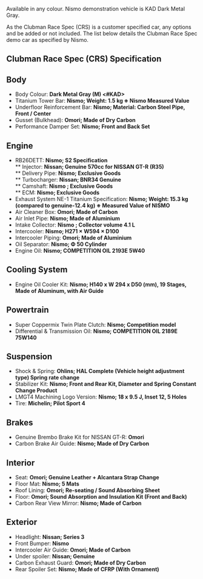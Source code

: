 Available in any colour. Nismo demonstration vehicle is KAD Dark Metal Gray.  
  
As the Clubman Race Spec (CRS) is a customer specified car, any options and be added or not included. The list below details the Clubman Race Spec demo car as specified by Nismo.  
  
## Clubman Race Spec (CRS) Specification  
  
## Body  
* Body Colour: __Dark Metal Gray (M) <#KAD>__  
* Titanium Tower Bar: __Nismo; Weight: 1.5 kg ※ Nismo Measured Value__  
* Underfloor Reinforcement Bar: __Nismo; Material: Carbon Steel Pipe, Front / Center__  
* Gusset (Bulkhead): __Omori; Made of Dry Carbon__  
* Performance Damper Set: __Nismo; Front and Back Set__  
  
## Engine  
* RB26DETT: __Nismo; S2 Specification__  
** Injector: __Nissan; Genuine 570cc for NISSAN GT-R (R35)__  
** Delivery Pipe: __Nismo; Exclusive Goods__  
** Turbocharger: __Nissan; BNR34 Genuine__  
** Camshaft: __Nismo ; Exclusive Goods__  
** ECM: __Nismo; Exclusive Goods__  
* Exhaust System NE-1 Titanium Specification: __Nismo; Weight: 15.3 kg (compared to genuine-12.4 kg) ※ Measured Value of NISMO__  
* Air Cleaner Box: __Omori; Made of Carbon__  
* Air Inlet Pipe: __Nismo; Made of Aluminium__  
* Intake Collector: __Nismo ; Collector volume 4.1 L__  
* Intercooler: __Nismo; H271 × W594 × D100__  
* Intercooler Piping: __Omori; Made of Aluminium__  
* Oil Separator: __Nismo; Φ 50 Cylinder__  
* Engine Oil: __Nismo; COMPETITION OIL 2193E 5W40__  
  
## Cooling System  
* Engine Oil Cooler Kit: __Nismo; H140 x W 294 x D50 (mm), 19 Stages, Made of Aluminum, with Air Guide__  
  
## Powertrain  
* Super Coppermix Twin Plate Clutch: __Nismo; Competition model__  
* Differential & Transmission Oil: __Nismo; COMPETITION OIL 2189E 75W140__  
  
## Suspension  
* Shock & Spring: __Ohlins; HAL Complete (Vehicle height adjustment type) Spring rate change__  
* Stabilizer Kit: __Nismo; Front and Rear Kit, Diameter and Spring Constant Change Product__  
* LMGT4 Machining Logo Version: __Nismo; 18 x 9.5 J, Inset 12, 5 Holes__  
* Tire: __Michelin; Pilot Sport 4__  
  
## Brakes  
* Genuine Brembo Brake Kit for NISSAN GT-R: __Omori__  
* Carbon Brake Air Guide: __Nismo; Made of Dry Carbon__  
  
## Interior  
* Seat: __Omori; Genuine Leather + Alcantara Strap Change__  
* Floor Mat: __Nismo; 5 Mats__  
* Roof Lining: __Omori; Re-seating / Sound Absorbing Sheet__  
* Floor: __Omori; Sound Absorption and Insulation Kit (Front and Back)__  
* Carbon Rear View Mirror: __Nismo; Made of Carbon__  
  
## Exterior  
* Headlight: __Nissan; Series 3__  
* Front Bumper: __Nismo__  
* Intercooler Air Guide: __Omori; Made of Carbon__  
* Under spoiler: __Nissan; Genuine__  
* Carbon Exhaust Guard: __Omori; Made of Dry Carbon__  
* Rear Spoiler Set: __Nismo; Made of CFRP (With Ornament)__  